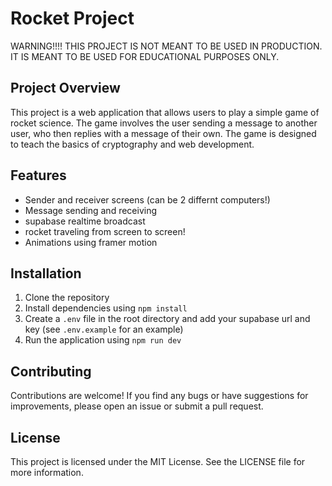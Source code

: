 # Rocket Project

WARNING!!!! THIS PROJECT IS NOT MEANT TO BE USED IN PRODUCTION. IT IS MEANT TO BE USED FOR EDUCATIONAL PURPOSES ONLY.

## Project Overview

This project is a web application that allows users to play a simple game of rocket science. The game involves the user sending a message to another user, who then replies with a message of their own. The game is designed to teach the basics of cryptography and web development.

## Features

- Sender and receiver screens (can be 2 differnt computers!)
- Message sending and receiving
- supabase realtime broadcast
- rocket traveling from screen to screen!
- Animations using framer motion

## Installation

1. Clone the repository
2. Install dependencies using `npm install`
3. Create a `.env` file in the root directory and add your supabase url and key (see `.env.example` for an example)
4. Run the application using `npm run dev`

## Contributing

Contributions are welcome! If you find any bugs or have suggestions for improvements, please open an issue or submit a pull request.

## License

This project is licensed under the MIT License. See the LICENSE file for more information.